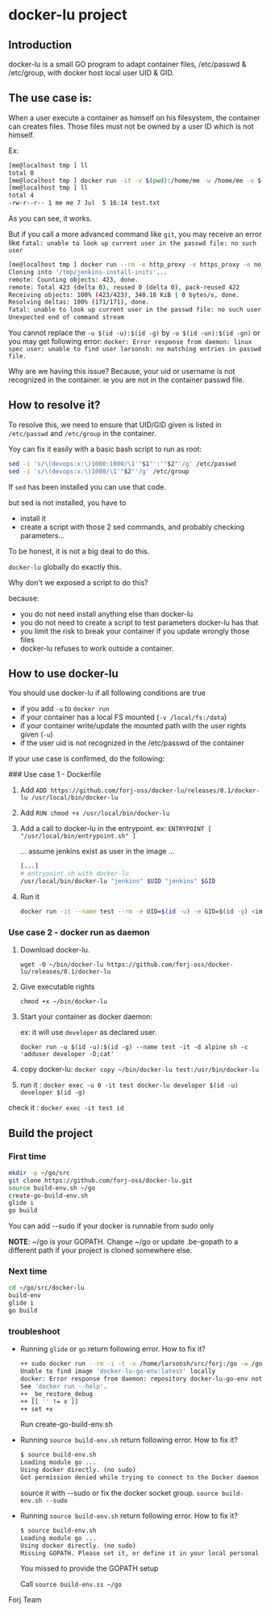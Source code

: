 # docker-lu project

## Introduction

docker-lu is a small GO program to adapt container files, /etc/passwd & /etc/group, with docker host local user UID & GID.

## The use case is:

When a user execute a container as himself on his filesystem, the container can creates files.
Those files must not be owned by a user ID which is not himself.

Ex:

```bash
[me@localhost tmp ] ll
total 0
[me@localhost tmp ] docker run -it -v $(pwd):/home/me -w /home/me -u $(id -u):$(id -g) --rm alpine sh -c "echo blabla > test.txt"
[me@localhost tmp ] ll
total 4
-rw-r--r-- 1 me me 7 Jul  5 16:14 test.txt
```

As you can see, it works.

But if you call a more advanced command like `git`, you may receive an error like `fatal: unable to look up current user in the passwd file: no such user`

```bash
[me@localhost tmp ] docker run --rm -e http_proxy -e https_proxy -e no_proxy -it -u 1001:1001 forjdevops/jenkins git clone https://github.com/forj-oss/jenkins-install-inits /tmp/jenkins-install-inits
Cloning into '/tmp/jenkins-install-inits'...
remote: Counting objects: 423, done.
remote: Total 423 (delta 0), reused 0 (delta 0), pack-reused 422
Receiving objects: 100% (423/423), 340.18 KiB | 0 bytes/s, done.
Resolving deltas: 100% (171/171), done.
fatal: unable to look up current user in the passwd file: no such user
Unexpected end of command stream
```

You cannot replace the `-u $(id -u):$(id -g)` by `-u $(id -un):$(id -gn)` or you may get following error: 
`docker: Error response from daemon: linux spec user: unable to find user larsonsh: no matching entries in passwd file.`

Why are we having this issue? Because, your uid or username is not recognized in the container. ie you are not in the container passwd file.

## How to resolve it?

To resolve this, we need to ensure that UID/GID given is listed in `/etc/passwd` and `/etc/group` in the container.

Yoy can fix it easily with a basic bash script to run as root:

```bash
sed -i 's/\(devops:x:\)1000:1000/\1'"$1"':'"$2"'/g' /etc/passwd
sed -i 's/\(devops:x:\)1000/\1'"$2"'/g' /etc/group
```

If `sed` has been installed you can use that code.

but sed is not installed, you have to 
- install it
- create a script with those 2 sed commands, and probably checking parameters...

To be honest, it is not a big deal to do this.

`docker-lu` globally do exactly this.

Why don't we exposed a script to do this?

because:
- you do not need install anything else than docker-lu
- you do not need to create a script to test parameters docker-lu has that
- you limit the risk to break your container if you update wrongly those files
- docker-lu refuses to work outside a container.

## How to use docker-lu

You should use docker-lu if all following conditions are true

- if you add `-u` to `docker run`
- if your container has a local FS mounted (`-v /local/fs:/data`)
- if your container write/update the mounted path with the user rights given (`-u`)
- if the user uid is not recognized in the /etc/passwd of the container

If your use case is confirmed, do the following:

### Use case 1 - Dockerfile

1. Add `ADD https://github.com/forj-oss/docker-lu/releases/0.1/docker-lu /usr/local/bin/docker-lu`
2. Add `RUN chmod +x /usr/local/bin/docker-lu`
3. Add a call to docker-lu in the entrypoint. ex: `ENTRYPOINT [ "/usr/local/bin/entrypoint.sh" ]`

    ... assume jenkins exist as user in the image ...
    
    ```bash
    [...]
    # entrypoint.sh with docker-lu
    /usr/local/bin/docker-lu "jenkins" $UID "jenkins" $GID

    ```
4. Run it

    ```bash
    docker run -it --name test --rm -e UID=$(id -u) -e GID=$(id -g) <image> <tool> <parameters>
    ```

### Use case 2 - docker run as daemon

1. Download docker-lu. 

    `wget -O ~/bin/docker-lu https://github.com/forj-oss/docker-lu/releases/0.1/docker-lu`

2. Give executable rights

    `chmod +x ~/bin/docker-lu`
3. Start your container as docker daemon: 
    
    ex: it will use `developer` as declared user.
    
    `docker run -u $(id -u):$(id -g) --name test -it -d alpine sh -c 'adduser developer -D;cat'`
4. copy docker-lu: `docker copy ~/bin/docker-lu test:/usr/bin/docker-lu`
5. run it : `docker exec -u 0 -it test docker-lu developer $(id -u) developer $(id -g)`


check it : `docker exec -it test id`

## Build the project

### First time

```bash
mkdir -p ~/go/src
git clone https://github.com/forj-oss/docker-lu.git
source build-env.sh ~/go
create-go-build-env.sh
glide i
go build
```

You can add --sudo if your docker is runnable from sudo only

**NOTE**: ~/go is your GOPATH. Change ~/go or update .be-gopath to a different path if your project is cloned somewhere else.

### Next time

```bash
cd ~/go/src/docker-lu
build-env
glide i
go build
```

### troubleshoot

- Running `glide` or `go` return following error. How to fix it?

    ```bash
    ++ sudo docker run --rm -i -t -v /home/larsonsh/src/forj:/go -w /go/src/docker-lu -u 10001 docker-lu-go-env /usr/bin/glide init
    Unable to find image 'docker-lu-go-env:latest' locally
    docker: Error response from daemon: repository docker-lu-go-env not found: does not exist or no pull access.
    See 'docker run --help'.
    ++ _be_restore_debug
    ++ [[ '' != x ]]
    ++ set +x
    ```

    Run create-go-build-env.sh

- Running `source build-env.sh` return following error. How to fix it?

    ```bash
    $ source build-env.sh
    Loading module go ...
    Using docker directly. (no sudo)
    Got permission denied while trying to connect to the Docker daemon socket at unix:///var/run/docker.sock: Get http://%2Fvar%2Frun%2Fdocker.sock/v1.29/version: dial unix /var/run/docker.sock: connect: permission denied
    ```

    source it with --sudo or fix the docker socket group.
    `source build-env.sh --sudo`

- Running `source build-env.sh` return following error. How to fix it?

    ```bash
    $ source build-env.sh
    Loading module go ...
    Using docker directly. (no sudo)
    Missing GOPATH. Please set it, or define it in your local personal '.be-gopath' file
    ```
    You missed to provide the GOPATH setup

    Call `source build-env.ss ~/go`

Forj Team